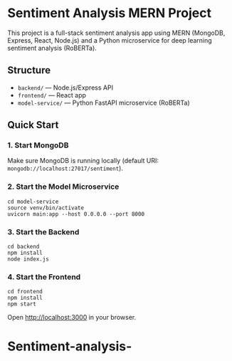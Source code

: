 # Sentiment Analysis MERN Project

This project is a full-stack sentiment analysis app using MERN (MongoDB, Express, React, Node.js) and a Python microservice for deep learning sentiment analysis (RoBERTa).

## Structure
- `backend/` — Node.js/Express API
- `frontend/` — React app
- `model-service/` — Python FastAPI microservice (RoBERTa)

## Quick Start

### 1. Start MongoDB
Make sure MongoDB is running locally (default URI: `mongodb://localhost:27017/sentiment`).

### 2. Start the Model Microservice
```
cd model-service
source venv/bin/activate
uvicorn main:app --host 0.0.0.0 --port 8000
```

### 3. Start the Backend
```
cd backend
npm install
node index.js
```

### 4. Start the Frontend
```
cd frontend
npm install
npm start
```

Open [http://localhost:3000](http://localhost:3000) in your browser.
# Sentiment-analysis-
